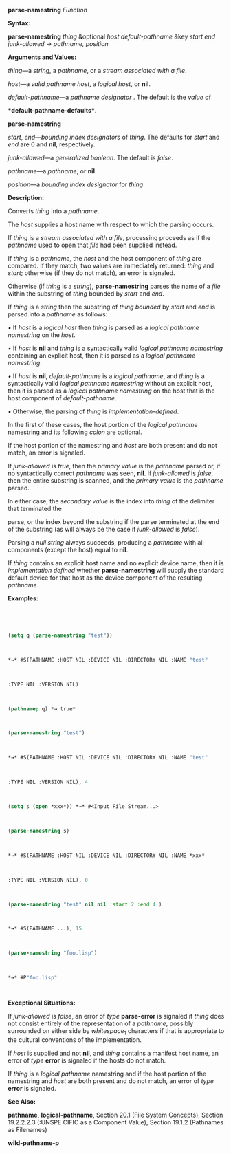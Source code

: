 **parse-namestring** *Function* 



**Syntax:** 



**parse-namestring** *thing* &optional *host default-pathname* &key *start end junk-allowed → pathname, position* 



**Arguments and Values:** 



*thing*—a *string*, a *pathname*, or a *stream associated with a file*. 



*host*—a *valid pathname host*, a *logical host*, or **nil**. 



*default-pathname*—a *pathname designator* . The default is the *value* of 



**\*default-pathname-defaults\***. 







 



 



**parse-namestring** 



*start*, *end*—*bounding index designators* of *thing*. The defaults for *start* and *end* are 0 and **nil**, respectively. 



*junk-allowed*—a *generalized boolean*. The default is *false*. 



*pathname*—a *pathname*, or **nil**. 



*position*—a *bounding index designator* for *thing*. 



**Description:** 



Converts *thing* into a *pathname*. 



The *host* supplies a host name with respect to which the parsing occurs. 



If *thing* is a *stream associated with a file*, processing proceeds as if the *pathname* used to open that *file* had been supplied instead. 



If *thing* is a *pathname*, the *host* and the host component of *thing* are compared. If they match, two values are immediately returned: *thing* and *start*; otherwise (if they do not match), an error is signaled. 



Otherwise (if *thing* is a *string*), **parse-namestring** parses the name of a *file* within the substring of *thing* bounded by *start* and *end*. 



If *thing* is a *string* then the substring of *thing bounded* by *start* and *end* is parsed into a *pathname* as follows: 



*•* If *host* is a *logical host* then *thing* is parsed as a *logical pathname namestring* on the *host*. 



*•* If *host* is **nil** and *thing* is a syntactically valid *logical pathname namestring* containing an explicit host, then it is parsed as a *logical pathname namestring*. 



*•* If *host* is **nil**, *default-pathname* is a *logical pathname*, and *thing* is a syntactically valid *logical pathname namestring* without an explicit host, then it is parsed as a *logical pathname namestring* on the host that is the host component of *default-pathname*. 



*•* Otherwise, the parsing of *thing* is *implementation-defined*. 



In the first of these cases, the host portion of the *logical pathname* namestring and its following *colon* are optional. 



If the host portion of the namestring and *host* are both present and do not match, an error is signaled. 



If *junk-allowed* is *true*, then the *primary value* is the *pathname* parsed or, if no syntactically correct *pathname* was seen, **nil**. If *junk-allowed* is *false*, then the entire substring is scanned, and the *primary value* is the *pathname* parsed. 



In either case, the *secondary value* is the index into *thing* of the delimiter that terminated the 



 



 



parse, or the index beyond the substring if the parse terminated at the end of the substring (as will always be the case if *junk-allowed* is *false*). 



Parsing a *null string* always succeeds, producing a *pathname* with all components (except the host) equal to **nil**. 



If *thing* contains an explicit host name and no explicit device name, then it is *implementation defined* whether **parse-namestring** will supply the standard default device for that host as the device component of the resulting *pathname*. 



**Examples:**
```lisp
 



(setq q (parse-namestring "test")) 



*→* #S(PATHNAME :HOST NIL :DEVICE NIL :DIRECTORY NIL :NAME "test" 



:TYPE NIL :VERSION NIL) 



(pathnamep q) *→ true* 



(parse-namestring "test") 



*→* #S(PATHNAME :HOST NIL :DEVICE NIL :DIRECTORY NIL :NAME "test" 



:TYPE NIL :VERSION NIL), 4 



(setq s (open *xxx*)) *→* #<Input File Stream...> 



(parse-namestring s) 



*→* #S(PATHNAME :HOST NIL :DEVICE NIL :DIRECTORY NIL :NAME *xxx* 



:TYPE NIL :VERSION NIL), 0 



(parse-namestring "test" nil nil :start 2 :end 4 ) 



*→* #S(PATHNAME ...), 15 



(parse-namestring "foo.lisp") 



*→* #P"foo.lisp" 




```
**Exceptional Situations:** 



If *junk-allowed* is *false*, an error of *type* **parse-error** is signaled if *thing* does not consist entirely of the representation of a *pathname*, possibly surrounded on either side by *whitespace*<sub>1</sub> characters if that is appropriate to the cultural conventions of the implementation. 



If *host* is supplied and not **nil**, and *thing* contains a manifest host name, an error of *type* **error** is signaled if the hosts do not match. 



If *thing* is a *logical pathname* namestring and if the host portion of the namestring and *host* are both present and do not match, an error of *type* **error** is signaled. 



**See Also:** 



**pathname**, **logical-pathname**, Section 20.1 (File System Concepts), Section 19.2.2.2.3 (:UNSPE CIFIC as a Component Value), Section 19.1.2 (Pathnames as Filenames) 







 



 



**wild-pathname-p** 



